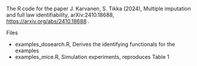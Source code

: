 The R code for the paper J. Karvanen, S. Tikka (2024), Multiple imputation and full law identifiability, arXiv:2410.18688, https://arxiv.org/abs/2410.18688 .

Files
* examples_dosearch.R, Derives the identifying functionals for the examples
* examples_mice.R, Simulation experiments, reproduces Table 1
